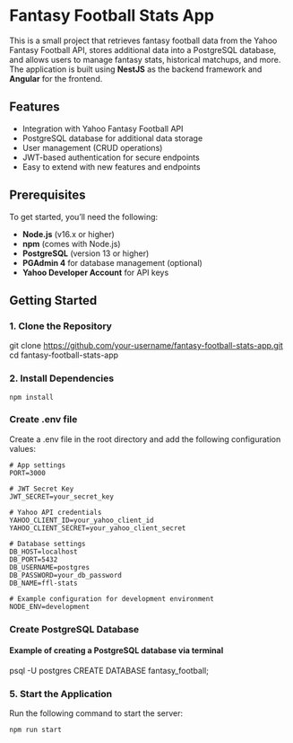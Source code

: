 # Fantasy Football Stats App

This is a small project that retrieves fantasy football data from the Yahoo Fantasy Football API, stores additional data into a PostgreSQL database, and allows users to manage fantasy stats, historical matchups, and more. The application is built using **NestJS** as the backend framework and **Angular** for the frontend.

## Features

- Integration with Yahoo Fantasy Football API
- PostgreSQL database for additional data storage
- User management (CRUD operations)
- JWT-based authentication for secure endpoints
- Easy to extend with new features and endpoints

## Prerequisites

To get started, you’ll need the following:

- **Node.js** (v16.x or higher)
- **npm** (comes with Node.js)
- **PostgreSQL** (version 13 or higher)
- **PGAdmin 4** for database management (optional)
- **Yahoo Developer Account** for API keys

## Getting Started

### 1. Clone the Repository


git clone https://github.com/your-username/fantasy-football-stats-app.git
cd fantasy-football-stats-app

### 2. Install Dependencies
```
npm install
```

### Create .env file
Create a .env file in the root directory and add the following configuration values:


```
# App settings
PORT=3000

# JWT Secret Key
JWT_SECRET=your_secret_key

# Yahoo API credentials
YAHOO_CLIENT_ID=your_yahoo_client_id
YAHOO_CLIENT_SECRET=your_yahoo_client_secret

# Database settings
DB_HOST=localhost
DB_PORT=5432
DB_USERNAME=postgres
DB_PASSWORD=your_db_password
DB_NAME=ffl-stats

# Example configuration for development environment
NODE_ENV=development
```

### Create PostgreSQL Database

#### Example of creating a PostgreSQL database via terminal
psql -U postgres
CREATE DATABASE fantasy_football;

### 5. Start the Application
Run the following command to start the server:

```
npm run start
```